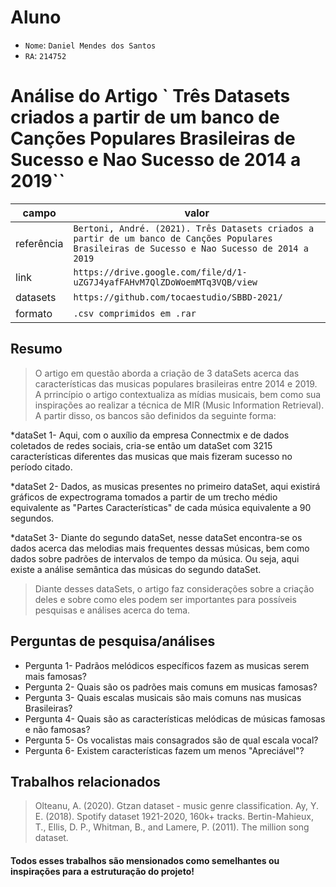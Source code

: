 
# Aluno
* `Nome`: `Daniel Mendes dos Santos`
* `RA`: `214752`
# Análise do Artigo ` Três Datasets criados a partir de um banco de Canções Populares Brasileiras de Sucesso e Nao Sucesso de 2014 a 2019``

| campo | valor |
|------------|----------------------------------------|
| referência | `Bertoni, André. (2021). Três Datasets criados a partir de um banco de Canções Populares Brasileiras de Sucesso e Nao Sucesso de 2014 a 2019` |
| link       | `https://drive.google.com/file/d/1-uZG7J4yafFAHvM7QlZDoWoemMTq3VQB/view` |
| datasets | `https://github.com/tocaestudio/SBBD-2021/` |
| formato | `.csv comprimidos em .rar` |

## Resumo

> O artigo em questão aborda a criação de 3 dataSets acerca das características das musicas populares brasileiras entre 2014 e 2019. A prrincípio o artigo contextualiza as mídias musicais, bem como sua inspirações ao realizar a técnica de MIR (Music Information Retrieval). A partir disso, os bancos são definidos da seguinte forma:

*dataSet 1- Aqui, com o auxílio da empresa Connectmix e de dados coletados de redes sociais, cria-se então um dataSet com 3215 características diferentes das musicas que mais fizeram sucesso no período citado.

*dataSet 2- Dados, as musicas presentes no primeiro dataSet, aqui existirá gráficos de expectrograma tomados a partir de um trecho médio equivalente as "Partes Características" de cada música equivalente a 90 segundos.

*dataSet 3- Diante do segundo dataSet, nesse dataSet encontra-se os dados acerca das melodias mais frequentes dessas músicas, bem como dados sobre padrões de intervalos de tempo da música. Ou seja, aqui existe a análise semântica das músicas do segundo dataSet.

>Diante desses dataSets, o artigo faz considerações sobre a criação deles e sobre como eles podem ser importantes para possíveis pesquisas e análises acerca do tema.

## Perguntas de pesquisa/análises

* Pergunta 1- Padrãos melódicos específicos fazem as musicas serem mais famosas?
* Pergunta 2- Quais são os padrões mais comuns em musicas famosas?
* Pergunta 3- Quais escalas musicais são mais comuns nas musicas Brasileiras?
* Pergunta 4- Quais são as características melódicas de músicas famosas e não famosas?
* Pergunta 5- Os vocalistas mais consagrados são de qual escala vocal?
* Pergunta 6- Existem características fazem um menos "Apreciável"?

## Trabalhos relacionados

> Olteanu, A. (2020). Gtzan dataset - music genre classification.
>Ay, Y. E. (2018). Spotify dataset 1921-2020, 160k+ tracks.
>Bertin-Mahieux, T., Ellis, D. P., Whitman, B., and Lamere, P. (2011). The million song dataset.
#### Todos esses trabalhos são mensionados como semelhantes ou inspirações para a estruturação do projeto!
